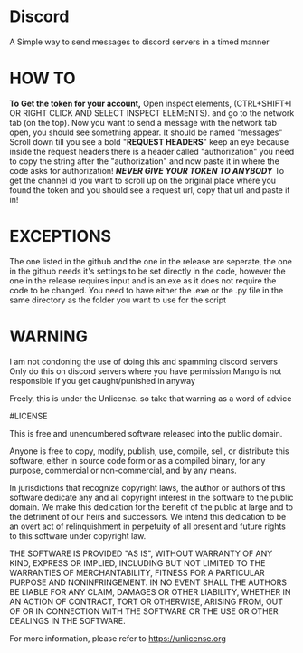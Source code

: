 # Discord
A Simple way to send messages to discord servers in a timed manner

# HOW TO
**To Get the token for your account,** Open inspect elements, (CTRL+SHIFT+I OR RIGHT CLICK AND SELECT INSPECT ELEMENTS). and go to the network tab (on the top).
Now you want to send a message with the network tab open, you should see something appear. It should be named "messages"
Scroll down till you see a bold "**REQUEST HEADERS**" keep an eye because inside the request headers there is a header called "authorization" you need to copy the string after the "authorization" 
and now paste it in where the code asks for authorization!
***NEVER GIVE YOUR TOKEN TO ANYBODY***
To get the channel id you want to scroll up on the original place where you found the token and you should see a request url, copy that url and paste it in!

# EXCEPTIONS
The one listed in the github and the one in the release are seperate, the one in the github needs it's settings to be set directly in the code, however the one in the release requires input and is an exe as it does not require the code to be changed.
You need to have either the .exe or the .py file in the same directory as the folder you want to use for the script

# WARNING
I am not condoning the use of doing this and spamming discord servers
Only do this on discord servers where you have permission
Mango is not responsible if you get caught/punished in anyway

Freely, this is under the Unlicense.
so take that warning as a word of advice

#LICENSE

This is free and unencumbered software released into the public domain.

Anyone is free to copy, modify, publish, use, compile, sell, or
distribute this software, either in source code form or as a compiled
binary, for any purpose, commercial or non-commercial, and by any
means.

In jurisdictions that recognize copyright laws, the author or authors
of this software dedicate any and all copyright interest in the
software to the public domain. We make this dedication for the benefit
of the public at large and to the detriment of our heirs and
successors. We intend this dedication to be an overt act of
relinquishment in perpetuity of all present and future rights to this
software under copyright law.

THE SOFTWARE IS PROVIDED "AS IS", WITHOUT WARRANTY OF ANY KIND,
EXPRESS OR IMPLIED, INCLUDING BUT NOT LIMITED TO THE WARRANTIES OF
MERCHANTABILITY, FITNESS FOR A PARTICULAR PURPOSE AND NONINFRINGEMENT.
IN NO EVENT SHALL THE AUTHORS BE LIABLE FOR ANY CLAIM, DAMAGES OR
OTHER LIABILITY, WHETHER IN AN ACTION OF CONTRACT, TORT OR OTHERWISE,
ARISING FROM, OUT OF OR IN CONNECTION WITH THE SOFTWARE OR THE USE OR
OTHER DEALINGS IN THE SOFTWARE.

For more information, please refer to <https://unlicense.org>
